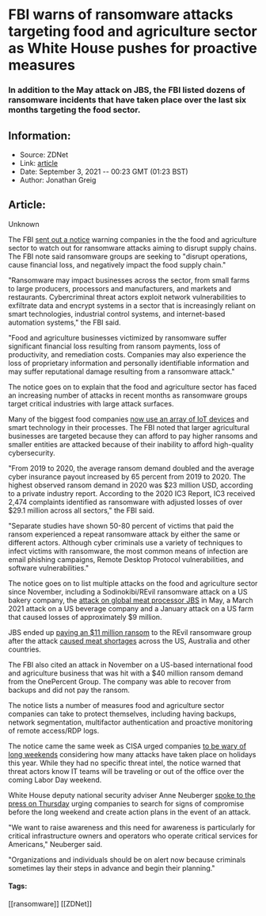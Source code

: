 # FBI warns of ransomware attacks targeting food and agriculture sector as White House pushes for proactive measures
### In addition to the May attack on JBS, the FBI listed dozens of ransomware incidents that have taken place over the last six months targeting the food sector.

## Information:
+ Source: ZDNet
+ Link: [article](https://www.zdnet.com/article/fbi-warns-of-ransomware-attacks-targeting-food-and-agriculture-sector-as-white-house-pushes-for-proactive-measures/)
+ Date: September 3, 2021 -- 00:23 GMT (01:23 BST)
+ Author: Jonathan Greig


## Article:
Unknown

The FBI [sent out a notice](https://s3.documentcloud.org/documents/21053966/fbi-bc-cyber-criminal-actors-targeting-the-food-and-agriculture-sector-with-ransomware-attacks.pdf) warning companies in the the food and agriculture sector to watch out for ransomware attacks aiming to disrupt supply chains. The FBI note said ransomware groups are seeking to "disrupt operations, cause financial loss, and negatively impact the food supply chain."

"Ransomware may impact businesses across the sector, from small farms to large producers, processors and manufacturers, and markets and restaurants. Cybercriminal threat actors exploit network vulnerabilities to exfiltrate data and encrypt systems in a sector that is increasingly reliant on smart technologies, industrial control systems, and internet-based automation systems," the FBI said. 

"Food and agriculture businesses victimized by ransomware suffer significant financial loss resulting from ransom payments, loss of productivity, and remediation costs. Companies may also experience the loss of proprietary information and personally identifiable information and may suffer reputational damage resulting from a ransomware attack."

The notice goes on to explain that the food and agriculture sector has faced an increasing number of attacks in recent months as ransomware groups target critical industries with large attack surfaces. 

Many of the biggest food companies [now use an array of IoT devices](https://www.zdnet.com/article/iot-and-agriculture-a-natural-combination/) and smart technology in their processes. The FBI noted that larger agricultural businesses are targeted because they can afford to pay higher ransoms and smaller entities are attacked because of their inability to afford high-quality cybersecurity. 

"From 2019 to 2020, the average ransom demand doubled and the average cyber insurance payout increased by 65 percent from 2019 to 2020. The highest observed ransom demand in 2020 was $23 million USD, according to a private industry report. According to the 2020 IC3 Report, IC3 received 2,474 complaints identified as ransomware with adjusted losses of over $29.1 million across all sectors," the FBI said. 

"Separate studies have shown 50-80 percent of victims that paid the ransom experienced a repeat ransomware attack by either the same or different actors. Although cyber criminals use a variety of techniques to infect victims with ransomware, the most common means of infection are email phishing campaigns, Remote Desktop Protocol vulnerabilities, and software vulnerabilities."






The notice goes on to list multiple attacks on the food and agriculture sector since November, including a Sodinokibi/REvil ransomware attack on a US bakery company, the [attack on global meat processor JBS](https://www.zdnet.com/article/jbs-usa-cyber-attack-affecting-north-american-and-australian-systems/) in May, a March 2021 attack on a US beverage company and a January attack on a US farm that caused losses of approximately $9 million. 

JBS ended up [paying an $11 million ransom](https://www.zdnet.com/article/ransomware-meat-firm-jbs-says-it-paid-out-11m-after-attack/) to the REvil ransomware group after the attack [caused meat shortages](https://www.zdnet.com/article/usda-delays-release-of-wholesale-prices-for-beef-and-pork-after-ransomware-attack-on-jbs-confirmed-by-white-house/) across the US, Australia and other countries. 

The FBI also cited an attack in November on a US-based international food and agriculture business that was hit with a $40 million ransom demand from the OnePercent Group. The company was able to recover from backups and did not pay the ransom. 

The notice lists a number of measures food and agriculture sector companies can take to protect themselves, including having backups, network segmentation, multifactor authentication and proactive monitoring of remote access/RDP logs. 

The notice came the same week as CISA urged companies [to be wary of long weekends](https://www.zdnet.com/article/fbi-cisa-warns-of-potential-cyberattacks-over-labor-day-weekend/) considering how many attacks have taken place on holidays this year. While they had no specific threat intel, the notice warned that threat actors know IT teams will be traveling or out of the office over the coming Labor Day weekend. 

White House deputy national security adviser Anne Neuberger [spoke to the press on Thursday](https://www.youtube.com/watch?v=b1GxU_S37mQ) urging companies to search for signs of compromise before the long weekend and create action plans in the event of an attack. 

"We want to raise awareness and this need for awareness is particularly for critical infrastructure owners and operators who operate critical services for Americans," Neuberger said.

"Organizations and individuals should be on alert now because criminals sometimes lay their steps in advance and begin their planning."





#### Tags:
[[ransomware]] [[ZDNet]]
